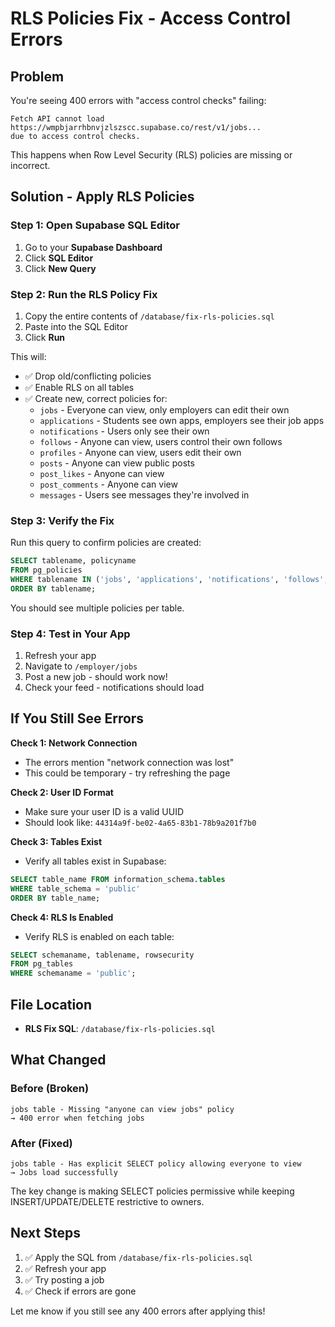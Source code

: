 # RLS Policies Fix - Access Control Errors

## Problem
You're seeing 400 errors with "access control checks" failing:
```
Fetch API cannot load https://wmpbjarrhbnvjzlszscc.supabase.co/rest/v1/jobs...
due to access control checks.
```

This happens when Row Level Security (RLS) policies are missing or incorrect.

## Solution - Apply RLS Policies

### Step 1: Open Supabase SQL Editor
1. Go to your **Supabase Dashboard**
2. Click **SQL Editor**
3. Click **New Query**

### Step 2: Run the RLS Policy Fix
1. Copy the entire contents of `/database/fix-rls-policies.sql`
2. Paste into the SQL Editor
3. Click **Run**

This will:
- ✅ Drop old/conflicting policies
- ✅ Enable RLS on all tables
- ✅ Create new, correct policies for:
  - `jobs` - Everyone can view, only employers can edit their own
  - `applications` - Students see own apps, employers see their job apps
  - `notifications` - Users only see their own
  - `follows` - Anyone can view, users control their own follows
  - `profiles` - Anyone can view, users edit their own
  - `posts` - Anyone can view public posts
  - `post_likes` - Anyone can view
  - `post_comments` - Anyone can view
  - `messages` - Users see messages they're involved in

### Step 3: Verify the Fix
Run this query to confirm policies are created:
```sql
SELECT tablename, policyname 
FROM pg_policies 
WHERE tablename IN ('jobs', 'applications', 'notifications', 'follows', 'profiles', 'posts')
ORDER BY tablename;
```

You should see multiple policies per table.

### Step 4: Test in Your App
1. Refresh your app
2. Navigate to `/employer/jobs`
3. Post a new job - should work now!
4. Check your feed - notifications should load

## If You Still See Errors

**Check 1: Network Connection**
- The errors mention "network connection was lost"
- This could be temporary - try refreshing the page

**Check 2: User ID Format**
- Make sure your user ID is a valid UUID
- Should look like: `44314a9f-be02-4a65-83b1-78b9a201f7b0`

**Check 3: Tables Exist**
- Verify all tables exist in Supabase:
```sql
SELECT table_name FROM information_schema.tables 
WHERE table_schema = 'public' 
ORDER BY table_name;
```

**Check 4: RLS Is Enabled**
- Verify RLS is enabled on each table:
```sql
SELECT schemaname, tablename, rowsecurity 
FROM pg_tables 
WHERE schemaname = 'public';
```

## File Location
- **RLS Fix SQL**: `/database/fix-rls-policies.sql`

## What Changed

### Before (Broken)
```
jobs table - Missing "anyone can view jobs" policy
→ 400 error when fetching jobs
```

### After (Fixed)
```
jobs table - Has explicit SELECT policy allowing everyone to view
→ Jobs load successfully
```

The key change is making SELECT policies permissive while keeping INSERT/UPDATE/DELETE restrictive to owners.

## Next Steps

1. ✅ Apply the SQL from `/database/fix-rls-policies.sql`
2. ✅ Refresh your app
3. ✅ Try posting a job
4. ✅ Check if errors are gone

Let me know if you still see any 400 errors after applying this!
